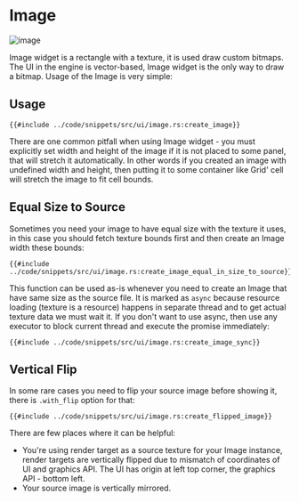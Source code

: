 # Image

![image](image.png)

Image widget is a rectangle with a texture, it is used draw custom bitmaps. The UI in the engine is vector-based, Image
widget is the only way to draw a bitmap. Usage of the Image is very simple:

## Usage

```rust,no_run
{{#include ../code/snippets/src/ui/image.rs:create_image}}
```

There are one common pitfall when using Image widget - you must explicitly set width and height of the image if it is
not placed to some panel, that will stretch it automatically. In other words if you created an image with undefined
width and height, then putting it to some container like Grid' cell will stretch the image to fit cell bounds.

## Equal Size to Source

Sometimes you need your image to have equal size with the texture it uses, in this case you should fetch texture 
bounds first and then create an Image width these bounds:

```rust,no_run,edition2018
{{#include ../code/snippets/src/ui/image.rs:create_image_equal_in_size_to_source}}
```

This function can be used as-is whenever you need to create an Image that have same size as the source file. It is
marked as `async` because resource loading (texture is a resource) happens in separate thread and to get actual texture
data we must wait it. If you don't want to use async, then use any executor to block current thread and execute the
promise immediately:

```rust,no_run,edition2018
{{#include ../code/snippets/src/ui/image.rs:create_image_sync}}
```

## Vertical Flip

In some rare cases you need to flip your source image before showing it, there is `.with_flip` option for that:

```rust,no_run
{{#include ../code/snippets/src/ui/image.rs:create_flipped_image}}
```

There are few places where it can be helpful:

- You're using render target as a source texture for your Image instance, render targets are vertically flipped due
to mismatch of coordinates of UI and graphics API. The UI has origin at left top corner, the graphics API - bottom left.
- Your source image is vertically mirrored.